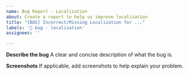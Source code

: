 ```yaml
---
name: Bug Report - Localization
about: Create a report to help us improve localization
title: "[BUG] Incorrect/Missing Localization for ..."
labels: '🦟 bug - localization'
assignees: ''

---
```


**Describe the bug**
A clear and concise description of what the bug is.

**Screenshots**
If applicable, add screenshots to help explain your problem.
